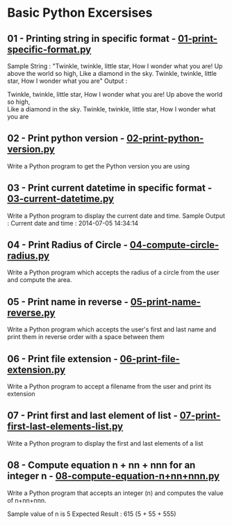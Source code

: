 # Basic Python Excersises

## 01 - Printing string in specific format - [01-print-specific-format.py](./01-print-specific-format.py)

Sample String : "Twinkle, twinkle, little star, How I wonder what you are! Up above the world so high, Like a diamond in the sky. Twinkle, twinkle, little star, How I wonder what you are" Output :

Twinkle, twinkle, little star,
	How I wonder what you are! 
		Up above the world so high,   		
		Like a diamond in the sky. 
Twinkle, twinkle, little star, 
	How I wonder what you are

## 02 - Print python version - [02-print-python-version.py](./02-print-python-version.py)

Write a Python program to get the Python version you are using

## 03 - Print current datetime in specific format - [03-current-datetime.py](./03-current-datetime.py)

Write a Python program to display the current date and time.
Sample Output :
Current date and time :
2014-07-05 14:34:14

## 04 - Print Radius of Circle - [04-compute-circle-radius.py](./04-compute-circle-radius.py)

Write a Python program which accepts the radius of a circle from the user and compute the area.

## 05 - Print name in reverse - [05-print-name-reverse.py](./05-print-name-reverse.py)

Write a Python program which accepts the user's first and last name and print them in reverse order with a space between them

## 06 - Print file extension - [06-print-file-extension.py](./06-print-file-extension.py)

Write a Python program to accept a filename from the user and print its extension

## 07 - Print first and last element of list - [07-print-first-last-elements-list.py](./07-print-first-last-elements-list.py)

Write a Python program to display the first and last elements of a list

## 08 - Compute equation n + nn + nnn for an integer n - [08-compute-equation-n+nn+nnn.py](./08-compute-equation-n+nn+nnn.py)

Write a Python program that accepts an integer (n) and computes the value of n+nn+nnn.

Sample value of n is 5
Expected Result : 615 (5 + 55 + 555)


